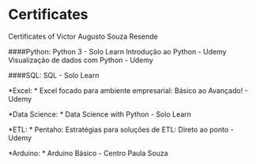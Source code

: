 # Certificates
 Certificates of Victor Augusto Souza Resende

####Python: 
Python 3 - Solo Learn
Introdução ao Python - Udemy
Visualização de dados com Python - Udemy

####SQL: 
SQL - Solo Learn

*Excel: *
Excel focado para ambiente empresarial: Básico ao Avançado! - Udemy

*Data Science: *
Data Science with Python - Solo Learn

*ETL: *
Pentaho: Estratégias para soluções de ETL: Direto ao ponto - Udemy

*Arduino: *
Arduino Básico - Centro Paula Souza
